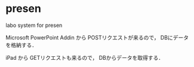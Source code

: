 presen
======

labo system for presen

Microsoft PowerPoint Addin から POSTリクエストが来るので，
DBにデータを格納する．

iPad から GETリクエストも来るので，
DBからデータを取得する．


